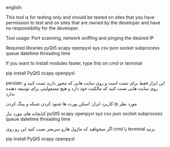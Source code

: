 english:

This tool is for testing only and should be tested on sites that you have permission to test and on sites that are owned by the developer and have no responsibility for the developer. 

Tool usage: Port scanning, network sniffing and pinging the desired IP

Required libraries
pyQt5
scapy
openpyxl
sys
csv
json
socket
subprocess
queue
datetime
threading
time

If you want to install modules faster, type this on cmd or terminal

pip install PyQt5 scapy openpyxl

persian:
این ابزار فقط برای تست است و روی سایت هایی که مجوز دارید تست کنید و روی سایت هایی تست کنید که مالکیت خود دارد و هیچ مسعولیتی برای توسعه دهنده ندارد 

کاربرد ابزار: اسکن پورت ها شنود کردن شبکه و پینگ کردن ip مورد نظر

کتابخانه های مورد نیاز
pyQt5
 scapy 
openpyxl
sys
csv
json
socket
subprocess
queue
datetime
threading
time

اگر میخواهید که ماژول هارو سریعتر نصب کنید این رو روی cmd یا terminal بزنید 

pip install PyQt5 scapy openpyxl
